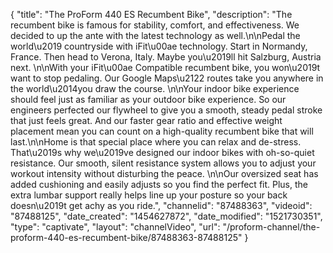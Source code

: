 {
    "title": "The ProForm 440 ES Recumbent Bike",
    "description": "The recumbent bike is famous for stability, comfort, and effectiveness. We decided to up the ante with the latest technology as well.\n\nPedal the world\u2019 countryside with iFit\u00ae technology. Start in Normandy, France. Then head to Verona, Italy. Maybe you\u2019ll hit Salzburg, Austria next. \n\nWith your iFit\u00ae Compatible recumbent bike, you won\u2019t want to stop pedaling. Our Google Maps\u2122 routes take you anywhere in the world\u2014you draw the course. \n\nYour indoor bike experience should feel just as familiar as your outdoor bike experience. So our engineers perfected our flywheel to give you a smooth, steady pedal stroke that just feels great. And our faster gear ratio and effective weight placement mean you can count on a high-quality recumbent bike that will last.\n\nHome is that special place where you can relax and de-stress. That\u2019s why we\u2019ve designed our indoor bikes with oh-so-quiet resistance. Our smooth, silent resistance system allows you to adjust your workout intensity without disturbing the peace. \n\nOur oversized seat has added cushioning and easily adjusts so you find the perfect fit. Plus, the extra lumbar support really helps line up your posture so your back doesn\u2019t get achy as you ride.",
    "channelid": "87488363",
    "videoid": "87488125",
    "date_created": "1454627872",
    "date_modified": "1521730351",
    "type": "captivate",
    "layout": "channelVideo",
    "url": "\/proform-channel\/the-proform-440-es-recumbent-bike\/87488363-87488125"
}
